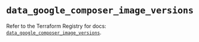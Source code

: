 # `data_google_composer_image_versions`

Refer to the Terraform Registry for docs: [`data_google_composer_image_versions`](https://registry.terraform.io/providers/hashicorp/google/6.31.0/docs/data-sources/composer_image_versions).
